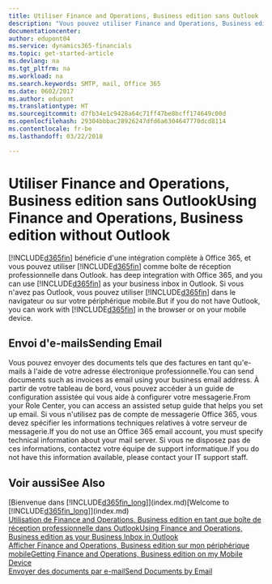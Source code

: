 ```yaml
---
title: Utiliser Finance and Operations, Business edition sans Outlook | Microsoft Docs
description: "Vous pouvez utiliser Finance and Operations, Business edition comme boîte de réception professionnelle dans Outlook, car il est intégré à Office 365, cependant, vous pouvez également l'utiliser sans Outlook dans un navigateur ou sur votre périphérique mobile."
documentationcenter: 
author: edupont04
ms.service: dynamics365-financials
ms.topic: get-started-article
ms.devlang: na
ms.tgt_pltfrm: na
ms.workload: na
ms.search.keywords: SMTP, mail, Office 365
ms.date: 0602/2017
ms.author: edupont
ms.translationtype: HT
ms.sourcegitcommit: d7fb34e1c9428a64c71ff47be8bcff174649c00d
ms.openlocfilehash: 29304bbbac28926247dfd6a6304647770dcd8114
ms.contentlocale: fr-be
ms.lasthandoff: 03/22/2018

---
```

# <a name="using-finance-and-operations-business-edition-without-outlook"></a><span data-ttu-id="6607a-103">Utiliser Finance and Operations, Business edition sans Outlook</span><span class="sxs-lookup"><span data-stu-id="6607a-103">Using Finance and Operations, Business edition without Outlook</span></span>
[!INCLUDE[d365fin](includes/d365fin_md.md)]<span data-ttu-id="6607a-104"> bénéficie d'une intégration complète à Office 365, et vous pouvez utiliser [!INCLUDE[d365fin](includes/d365fin_md.md)] comme boîte de réception professionnelle dans Outlook.</span><span class="sxs-lookup"><span data-stu-id="6607a-104"> has deep integration with Office 365, and you can use [!INCLUDE[d365fin](includes/d365fin_md.md)] as your business inbox in Outlook.</span></span> <span data-ttu-id="6607a-105">Si vous n'avez pas Outlook, vous pouvez utiliser [!INCLUDE[d365fin](includes/d365fin_md.md)] dans le navigateur ou sur votre périphérique mobile.</span><span class="sxs-lookup"><span data-stu-id="6607a-105">But if you do not have Outlook, you can work with [!INCLUDE[d365fin](includes/d365fin_md.md)] in the browser or on your mobile device.</span></span>  

## <a name="sending-email"></a><span data-ttu-id="6607a-106">Envoi d'e-mails</span><span class="sxs-lookup"><span data-stu-id="6607a-106">Sending Email</span></span>
<span data-ttu-id="6607a-107">Vous pouvez envoyer des documents tels que des factures en tant qu'e-mails à l'aide de votre adresse électronique professionnelle.</span><span class="sxs-lookup"><span data-stu-id="6607a-107">You can send documents such as invoices as email using your business email address.</span></span> <span data-ttu-id="6607a-108">À partir de votre tableau de bord, vous pouvez accéder à un guide de configuration assistée qui vous aide à configurer votre messagerie.</span><span class="sxs-lookup"><span data-stu-id="6607a-108">From your Role Center, you can access an assisted setup guide that helps you set up email.</span></span> <span data-ttu-id="6607a-109">Si vous n'utilisez pas de compte de messagerie Office 365, vous devez spécifier les informations techniques relatives à votre serveur de messagerie.</span><span class="sxs-lookup"><span data-stu-id="6607a-109">If you do not use an Office 365 email account, you must specify technical information about your mail server.</span></span> <span data-ttu-id="6607a-110">Si vous ne disposez pas de ces informations, contactez votre équipe de support informatique.</span><span class="sxs-lookup"><span data-stu-id="6607a-110">If you do not have this information available, please contact your IT support staff.</span></span>  


## <a name="see-also"></a><span data-ttu-id="6607a-111">Voir aussi</span><span class="sxs-lookup"><span data-stu-id="6607a-111">See Also</span></span>
<span data-ttu-id="6607a-112">[Bienvenue dans [!INCLUDE[d365fin_long](includes/d365fin_long_md.md)]](index.md)</span><span class="sxs-lookup"><span data-stu-id="6607a-112">[Welcome to [!INCLUDE[d365fin_long](includes/d365fin_long_md.md)]](index.md)</span></span>  
[<span data-ttu-id="6607a-113">Utilisation de Finance and Operations, Business edition en tant que boîte de réception professionnelle dans Outlook</span><span class="sxs-lookup"><span data-stu-id="6607a-113">Using Finance and Operations, Business edition as your Business Inbox in Outlook</span></span>](madeira-outlook.md)  
[<span data-ttu-id="6607a-114">Afficher Finance and Operations, Business edition sur mon périphérique mobile</span><span class="sxs-lookup"><span data-stu-id="6607a-114">Getting Finance and Operations, Business edition on my Mobile Device</span></span>](install-mobile-app.md)  
[<span data-ttu-id="6607a-115">Envoyer des documents par e-mail</span><span class="sxs-lookup"><span data-stu-id="6607a-115">Send Documents by Email</span></span>](ui-how-send-documents-email.md)

